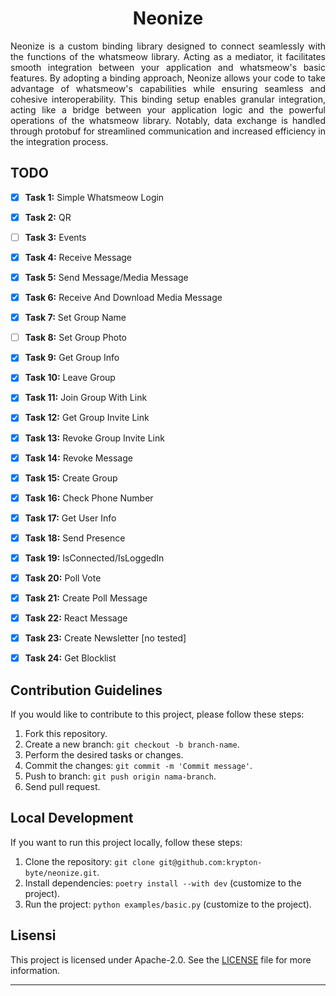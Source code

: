 <center> 

# Neonize

</center>
<p align="justify">Neonize is a custom binding library designed to connect seamlessly with the functions of the whatsmeow library. Acting as a mediator, it facilitates smooth integration between your application and whatsmeow's basic features. By adopting a binding approach, Neonize allows your code to take advantage of whatsmeow's capabilities while ensuring seamless and cohesive interoperability. This binding setup enables granular integration, acting like a bridge between your application logic and the powerful operations of the whatsmeow library. Notably, data exchange is handled through protobuf for streamlined communication and increased efficiency in the integration process.
</p>

## TODO



- [x] **Task 1:** Simple Whatsmeow Login
- [x] **Task 2:** QR
- [ ] **Task 3:** Events
- [x] **Task 4:** Receive Message
- [x] **Task 5:** Send Message/Media Message
- [x] **Task 6:** Receive And Download Media Message
- [x] **Task 7:** Set Group Name
- [ ] **Task 8:** Set Group Photo
- [x] **Task 9:** Get Group Info
- [x] **Task 10:** Leave Group
- [x] **Task 11:** Join Group With Link
- [x] **Task 12:** Get Group Invite Link
- [x] **Task 13:** Revoke Group Invite Link
- [x] **Task 14:** Revoke Message
- [x] **Task 15:** Create Group
- [x] **Task 16:** Check Phone Number
- [x] **Task 17:** Get User Info
- [x] **Task 18:** Send Presence
- [x] **Task 19:** IsConnected/IsLoggedIn
- [x] **Task 20:** Poll Vote
- [x] **Task 21:** Create Poll Message
- [x] **Task 22:** React Message
- [x] **Task 23:** Create Newsletter [no tested]
- [x] **Task 24:** Get Blocklist







## Contribution Guidelines

If you would like to contribute to this project, please follow these steps:

1. Fork this repository.
2. Create a new branch: `git checkout -b branch-name`.
3. Perform the desired tasks or changes.
4. Commit the changes: `git commit -m 'Commit message'`.
5. Push to branch: `git push origin nama-branch`.
6. Send pull request.

## Local Development

If you want to run this project locally, follow these steps:

1. Clone the repository: `git clone git@github.com:krypton-byte/neonize.git`.
2. Install dependencies: `poetry install --with dev` (customize to the project).
3. Run the project: `python examples/basic.py` (customize to the project).

## Lisensi

This project is licensed under Apache-2.0. See the [LICENSE](LICENSE) file for more information.

---
